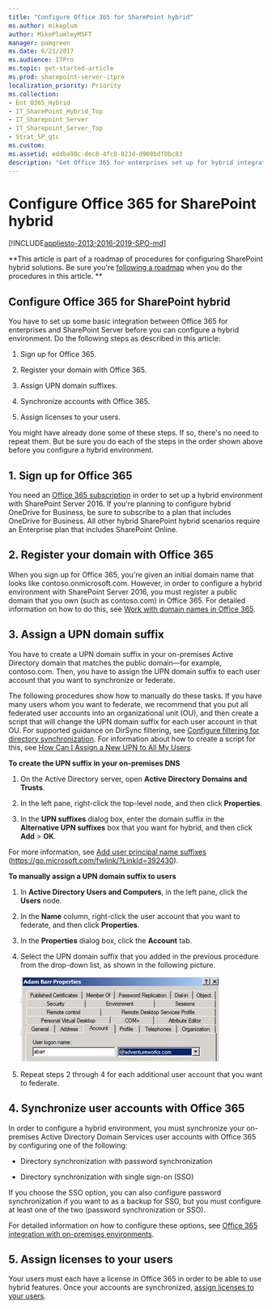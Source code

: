 ```yaml
---
title: "Configure Office 365 for SharePoint hybrid"
ms.author: mikeplum
author: MikePlumleyMSFT
manager: pamgreen
ms.date: 6/21/2017
ms.audience: ITPro
ms.topic: get-started-article
ms.prod: sharepoint-server-itpro
localization_priority: Priority
ms.collection:
- Ent_O365_Hybrid
- IT_SharePoint_Hybrid_Top
- IT_Sharepoint_Server
- IT_Sharepoint_Server_Top
- Strat_SP_gtc
ms.custom: 
ms.assetid: eddba98c-dec8-4fc8-823d-d908bdf0bc83
description: "Get Office 365 for enterprises set up for hybrid integration with SharePoint Server."
---
```


# Configure Office 365 for SharePoint hybrid

[!INCLUDE[appliesto-2013-2016-2019-SPO-md](../includes/appliesto-2013-2016-2019-SPO-md.md)] 
  
 **This article is part of a roadmap of procedures for configuring SharePoint hybrid solutions. Be sure you're [following a roadmap](configuration-roadmaps.md) when you do the procedures in this article. **
  
## Configure Office 365 for SharePoint hybrid

You have to set up some basic integration between Office 365 for enterprises and SharePoint Server before you can configure a hybrid environment. Do the following steps as described in this article:
  
1. Sign up for Office 365.
    
2. Register your domain with Office 365.
    
3. Assign UPN domain suffixes.
    
4. Synchronize accounts with Office 365.
    
5. Assign licenses to your users.
    
You might have already done some of these steps. If so, there's no need to repeat them. But be sure you do each of the steps in the order shown above before you configure a hybrid environment.
  
## 1. Sign up for Office 365

You need an [Office 365 subscription](https://go.microsoft.com/fwlink/p/?LinkID=532795) in order to set up a hybrid environment with SharePoint Server 2016. If you're planning to configure hybrid OneDrive for Business, be sure to subscribe to a plan that includes OneDrive for Business. All other hybrid SharePoint hybrid scenarios require an Enterprise plan that includes SharePoint Online. 
  
## 2. Register your domain with Office 365

When you sign up for Office 365, you're given an initial domain name that looks like contoso.onmicrosoft.com. However, in order to configure a hybrid environment with SharePoint Server 2016, you must register a public domain that you own (such as contoso.com) in Office 365. For detailed information on how to do this, see [Work with domain names in Office 365](https://go.microsoft.com/fwlink/p/?LinkID=534807).
  
## 3. Assign a UPN domain suffix
<a name="assignUPN"> </a>

You have to create a UPN domain suffix in your on-premises Active Directory domain that matches the public domain—for example, contoso.com. Then, you have to assign the UPN domain suffix to each user account that you want to synchronize or federate.
  
The following procedures show how to manually do these tasks. If you have many users whom you want to federate, we recommend that you put all federated user accounts into an organizational unit (OU), and then create a script that will change the UPN domain suffix for each user account in that OU. For supported guidance on DirSync filtering, see [Configure filtering for directory synchronization](https://go.microsoft.com/fwlink/?LinkID=392308). For information about how to create a script for this, see [How Can I Assign a New UPN to All My Users](https://go.microsoft.com/fwlink/?LinkId=392242).
  
 **To create the UPN suffix in your on-premises DNS**
  
1. On the Active Directory server, open **Active Directory Domains and Trusts**.
    
2. In the left pane, right-click the top-level node, and then click **Properties**.
    
3. In the **UPN suffixes** dialog box, enter the domain suffix in the **Alternative UPN suffixes** box that you want for hybrid, and then click **Add** > **OK**.
    
For more information, see [Add user principal name suffixes](https://go.microsoft.com/fwlink/?LinkId=392430) (https://go.microsoft.com/fwlink/?LinkId=392430). 
  
 **To manually assign a UPN domain suffix to users**
  
1. In **Active Directory Users and Computers**, in the left pane, click the **Users** node. 
    
2. In the **Name** column, right-click the user account that you want to federate, and then click **Properties**.
    
3. In the **Properties** dialog box, click the **Account** tab. 
    
4. Select the UPN domain suffix that you added in the previous procedure from the drop-down list, as shown in the following picture.
    
     ![This figure illustrates the UPN Suffix setting](../media/UPNSuffix_Hybrid.jpg)
  
5. Repeat steps 2 through 4 for each additional user account that you want to federate.
    
## 4. Synchronize user accounts with Office 365
<a name="assignUPN"> </a>

In order to configure a hybrid environment, you must synchronize your on-premises Active Directory Domain Services user accounts with Office 365 by configuring one of the following:
  
- Directory synchronization with password synchronization
    
- Directory synchronization with single sign-on (SSO)
    
If you choose the SSO option, you can also configure password synchronization if you want to as a backup for SSO, but you must configure at least one of the two (password synchronization or SSO). 
  
For detailed information on how to configure these options, see [Office 365 integration with on-premises environments](https://go.microsoft.com/fwlink/p/?LinkID=524187).
  
## 5. Assign licenses to your users
<a name="assignUPN"> </a>

Your users must each have a license in Office 365 in order to be able to use hybrid features. Once your accounts are synchronized, [assign licenses to your users](https://go.microsoft.com/fwlink/p/?LinkID=529809).
  

